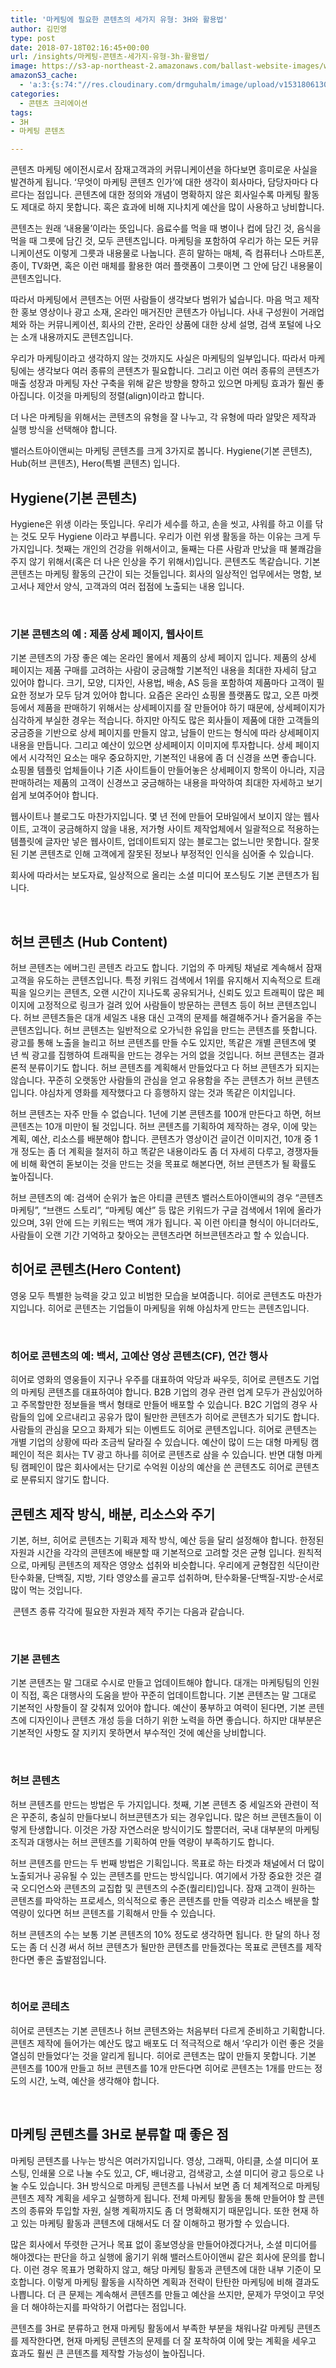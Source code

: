 ```yaml
---
title: '마케팅에 필요한 콘텐츠의 세가지 유형: 3H와 활용법'
author: 김민영
type: post
date: 2018-07-18T02:16:45+00:00
url: /insights/마케팅-콘텐츠-세가지-유형-3h-활용법/
image: https://s3-ap-northeast-2.amazonaws.com/ballast-website-images/wp-content/uploads/2018/07/18111549/content-3h.png
amazonS3_cache:
  - 'a:3:{s:74:"//res.cloudinary.com/drmguhalm/image/upload/v1531806130/food%20pyramid.png";a:1:{s:9:"timestamp";i:1531809460;}s:107:"//s3-ap-northeast-2.amazonaws.com/ballast-website-images/wp-content/uploads/2018/07/18111549/content-3h.png";i:54680;s:61:"//www.ballast.co.kr/wp-content/uploads/2018/07/content-3h.png";i:54680;}'
categories:
  - 콘텐츠 크리에이션
tags:
- 3H
- 마케팅 콘텐츠

---
```

콘텐츠 마케팅 에이전시로서 잠재고객과의 커뮤니케이션을 하다보면 흥미로운 사실을 발견하게 됩니다. &#8216;무엇이 마케팅 콘텐츠 인가&#8217;에 대한 생각이 회사마다, 담당자마다 다르다는 점입니다. 콘텐츠에 대한 정의와 개념이 명확하지 않은 회사일수록 마케팅 활동도 제대로 하지 못합니다. 혹은 효과에 비해 지나치게 예산을 많이 사용하고 낭비합니다.

콘텐츠는 원래 &#8216;내용물&#8217;이라는 뜻입니다. 음료수를 먹을 때 병이나 컵에 담긴 것, 음식을 먹을 때 그릇에 담긴 것, 모두 콘텐츠입니다. 마케팅을 포함하여 우리가 하는 모든 커뮤니케이션도 이렇게 그릇과 내용물로 나눕니다. 흔히 말하는 매체, 즉 컴퓨터나 스마트폰, 종이, TV화면, 혹은 이런 매체를 활용한 여러 플랫폼이 그릇이면 그 안에 담긴 내용물이 콘텐츠입니다.

따라서 마케팅에서 콘텐츠는 어떤 사람들이 생각보다 범위가 넓습니다. 마음 먹고 제작한 홍보 영상이나 광고 소재, 온라인 매거진만 콘텐츠가 아닙니다. 사내 구성원이 거래업체와 하는 커뮤니케이션, 회사의 간판, 온라인 상품에 대한 상세 설명, 검색 포털에 나오는 소개 내용까지도 콘텐츠입니다.

우리가 마케팅이라고 생각하지 않는 것까지도 사실은 마케팅의 일부입니다. 따라서 마케팅에는 생각보다 여러 종류의 콘텐츠가 필요합니다. 그리고 이런 여러 종류의 콘텐츠가 매출 성장과 마케팅 자산 구축을 위해 같은 방향을 향하고 있으면 마케팅 효과가 훨씬 좋아집니다. 이것을 마케팅의 정렬(align)이라고 합니다.

더 나은 마케팅을 위해서는 콘텐츠의 유형을 잘 나누고, 각 유형에 따라 알맞은 제작과 실행 방식을 선택해야 합니다.

밸러스트아이앤씨는 마케팅 콘텐츠를 크게 3가지로 봅니다. Hygiene(기본 콘텐츠), Hub(허브 콘텐츠), Hero(특별 콘텐츠) 입니다.
&nbsp;

## **Hygiene(기본 콘텐츠)**

Hygiene은 위생 이라는 뜻입니다. 우리가 세수를 하고, 손을 씻고, 샤워를 하고 이를 닦는 것도 모두 Hygiene 이라고 부릅니다. 우리가 이런 위생 활동을 하는 이유는 크게 두 가지입니다. 첫째는 개인의 건강을 위해서이고, 둘째는 다른 사람과 만났을 때 불쾌감을 주지 않기 위해서(혹은 더 나은 인상을 주기 위해서)입니다. 콘텐츠도 똑같습니다. 기본 콘텐츠는 마케팅 활동의 근간이 되는 것들입니다. 회사의 일상적인 업무에서는 명함, 보고서나 제안서 양식, 고객과의 여러 접점에 노출되는 내용 입니다.

&nbsp;
### **기본 콘텐츠의 예 : 제품 상세 페이지, 웹사이트**

기본 콘텐츠의 가장 좋은 예는 온라인 몰에서 제품의 상세 페이지 입니다. 제품의 상세 페이지는 제품 구매를 고려하는 사람이 궁금해할 기본적인 내용을 최대한 자세히 담고 있어야 합니다. 크기, 모양, 디자인, 사용법, 배송, AS 등을 포함하여 제품마다 고객이 필요한 정보가 모두 담겨 있어야 합니다. 요즘은 온라인 쇼핑몰 플랫폼도 많고, 오픈 마켓 등에서 제품을 판매하기 위해서는 상세페이지를 잘 만들어야 하기 때문에, 상세페이지가 심각하게 부실한 경우는 적습니다. 하지만 아직도 많은 회사들이 제품에 대한 고객들의 궁금증을 기반으로 상세 페이지를 만들지 않고, 남들이 만드는 형식에 따라 상세페이지 내용을 만듭니다. 그리고 예산이 있으면 상세페이지 이미지에 투자합니다. 상세 페이지에서 시각적인 요소는 매우 중요하지만, 기본적인 내용에 좀 더 신경을 쓰면 좋습니다. 쇼핑몰 템플릿 업체들이나 기존 사이트들이 만들어놓은 상세페이지 항목이 아니라, 지금 판매하려는 제품의 고객이 신경쓰고 궁금해하는 내용을 파악하여 최대한 자세하고 보기 쉽게 보여주어야 합니다.

웹사이트나 블로그도 마찬가지입니다. 몇 년 전에 만들어 모바일에서 보이지 않는 웹사이트, 고객이 궁금해하지 않을 내용, 저가형 사이트 제작업체에서 일괄적으로 적용하는 템플릿에 글자만 넣은 웹사이트, 업데이트되지 않는 블로그는 없느니만 못합니다. 잘못된 기본 콘텐츠로 인해 고객에게 잘못된 정보나 부정적인 인식을 심어줄 수 있습니다.

회사에 따라서는 보도자료, 일상적으로 올리는 소셜 미디어 포스팅도 기본 콘텐츠가 됩니다.

&nbsp;
## **허브 콘텐츠 (Hub Content)**

허브 콘텐츠는 에버그린 콘텐츠 라고도 합니다. 기업의 주 마케팅 채널로 계속해서 잠재고객을 유도하는 콘텐츠입니다. 특정 키워드 검색에서 1위를 유지해서 지속적으로 트래픽을 일으키는 콘텐츠, 오랜 시간이 지나도록 공유되거나, 신뢰도 있고 트래픽이 많은 페이지에 고정적으로 링크가 걸려 있어 사람들이 방문하는 콘텐츠 등이 허브 콘텐츠입니다. 허브 콘텐츠들은 대개 세일즈 내용 대신 고객의 문제를 해결해주거나 즐거움을 주는 콘텐츠입니다. 허브 콘텐츠는 일반적으로 오가닉한 유입을 만드는 콘텐츠를 뜻합니다. 광고를 통해 노출을 늘리고 허브 콘텐츠를 만들 수도 있지만, 똑같은 개별 콘텐츠에 몇 년 씩 광고를 집행하여 트래픽을 만드는 경우는 거의 없을 것입니다. 허브 콘텐츠는 결과론적 분류이기도 합니다. 허브 콘텐츠를 계획해서 만들었다고 다 허브 콘텐츠가 되지는 않습니다. 꾸준히 오랫동안 사람들의 관심을 얻고 유용함을 주는 콘텐츠가 허브 콘텐츠입니다. 야심차게 영화를 제작했다고 다 흥행하지 않는 것과 똑같은 이치입니다.

허브 콘텐츠는 자주 만들 수 없습니다. 1년에 기본 콘텐츠를 100개 만든다고 하면, 허브 콘텐츠는 10개 미만이 될 것입니다. 허브 콘텐츠를 기획하여 제작하는 경우, 이에 맞는 계획, 예산, 리소스를 배분해야 합니다. 콘텐츠가 영상이건 글이건 이미지건, 10개 중 1개 정도는 좀 더 계획을 철저히 하고 똑같은 내용이라도 좀 더 자세히 다루고, 경쟁자들에 비해 확연히 돋보이는 것을 만드는 것을 목표로 해본다면, 허브 콘텐츠가 될 확률도 높아집니다.

허브 콘텐츠의 예: 검색어 순위가 높은 아티클 콘텐츠 밸러스트아이앤씨의 경우 &#8220;콘텐츠 마케팅&#8221;, &#8220;브랜드 스토리&#8221;, &#8220;마케팅 예산&#8221; 등 많은 키워드가 구글 검색에서 1위에 올라가 있으며, 3위 안에 드는 키워드는 백여 개가 됩니다. 꼭 이런 아티클 형식이 아니더라도, 사람들이 오랜 기간 기억하고 찾아오는 콘텐츠라면 허브콘텐츠라고 할 수 있습니다.
&nbsp;
## **히어로 콘텐츠(Hero Content)**

영웅 모두 특별한 능력을 갖고 있고 비범한 모습을 보여줍니다. 히어로 콘텐츠도 마찬가지입니다. 히어로 콘텐츠는 기업들이 마케팅을 위해 야심차게 만드는 콘텐츠입니다.

&nbsp;
### **히어로 콘텐츠의 예: 백서, 고예산 영상 콘텐츠(CF), 연간 행사**

히어로 영화의 영웅들이 지구나 우주를 대표하여 악당과 싸우듯, 히어로 콘텐츠도 기업의 마케팅 콘텐츠를 대표하여야 합니다. B2B 기업의 경우 관련 업계 모두가 관심있어하고 주목할만한 정보들을 백서 형태로 만들어 배포할 수 있습니다. B2C 기업의 경우 사람들의 입에 오르내리고 공유가 많이 될만한 콘텐츠가 히어로 콘텐츠가 되기도 합니다. 사람들의 관심을 모으고 화제가 되는 이벤트도 히어로 콘텐츠입니다. 히어로 콘텐츠는 개별 기업의 상황에 따라 조금씩 달라질 수 있습니다. 예산이 많이 드는 대형 마케팅 캠페인이 적은 회사는 TV 광고 하나를 히어로 콘텐츠로 삼을 수 있습니다. 반면 대형 마케팅 캠페인이 많은 회사에서는 단기로 수억원 이상의 예산을 쓴 콘텐츠도 히어로 콘텐츠로 분류되지 않기도 합니다.
&nbsp;
## **콘텐츠 제작 방식, 배분, 리소스와 주기**

기본, 허브, 히어로 콘텐츠는 기획과 제작 방식, 예산 등을 달리 설정해야 합니다. 한정된 자원과 시간을 각각의 콘텐츠에 배분할 때 기본적으로 고려할 것은 균형 입니다. 원칙적으로, 마케팅 콘텐츠의 제작은 영양소 섭취와 비슷합니다. 우리에게 균형잡힌 식단이란 탄수화물, 단백질, 지방, 기타 영양소를 골고루 섭취하며, 탄수화물-단백질-지방-순서로 많이 먹는 것입니다.

<img class="alignnone wp-image-54680 responsive" src="https://s3-ap-northeast-2.amazonaws.com/ballast-website-images/wp-content/uploads/2018/07/18111549/content-3h.png" alt="">
콘텐츠 종류 각각에 필요한 자원과 제작 주기는 다음과 같습니다.

&nbsp;
### **기본 콘텐츠**

기본 콘텐츠는 말 그대로 수시로 만들고 업데이트해야 합니다. 대개는 마케팅팀의 인원이 직접, 혹은 대행사의 도움을 받아 꾸준히 업데이트합니다. 기본 콘텐츠는 말 그대로 기본적인 사항들이 잘 갖춰져 있어야 합니다. 예산이 풍부하고 여력이 된다면, 기본 콘텐츠에 디자인이나 콘텐츠 개성 등을 더하기 위한 노력을 하면 좋습니다. 하지만 대부분은 기본적인 사항도 잘 지키지 못하면서 부수적인 것에 예산을 낭비합니다.

&nbsp;
### **허브 콘텐츠**

허브 콘텐츠를 만드는 방법은 두 가지입니다. 첫째, 기본 콘텐츠 중 세일즈와 관련이 적은 꾸준히, 충실히 만들다보니 허브콘텐츠가 되는 경우입니다. 많은 허브 콘텐츠들이 이렇게 탄생합니다. 이것은 가장 자연스러운 방식이기도 할뿐더러, 국내 대부분의 마케팅 조직과 대행사는 허브 콘텐츠를 기획하여 만들 역량이 부족하기도 합니다.

허브 콘텐츠를 만드는 두 번째 방법은 기획입니다. 목표로 하는 타겟과 채널에서 더 많이 노출되거나 공유될 수 있는 콘텐츠를 만드는 방식입니다. 여기에서 가장 중요한 것은 결국 오디언스와 콘텐츠의 교집합 및 콘텐츠의 수준(퀄리티)입니다. 잠재 고객이 원하는 콘텐츠를 파악하는 프로세스, 의식적으로 좋은 콘텐츠를 만들 역량과 리소스 배분을 할 역량이 있다면 허브 콘텐츠를 기획해서 만들 수 있습니다.

허브 콘텐츠의 수는 보통 기본 콘텐츠의 10% 정도로 생각하면 됩니다. 한 달의 하나 정도는 좀 더 신경 써서 허브 콘텐츠가 될만한 콘텐츠를 만들겠다는 목표로 콘텐츠를 제작한다면 좋은 출발점입니다.

&nbsp;
### **히어로 콘테츠**

히어로 콘텐츠는 기본 콘텐츠나 허브 콘텐츠와는 처음부터 다르게 준비하고 기획합니다. 콘텐츠 제작에 들어가는 예산도 많고 배포도 더 적극적으로 해서 &#8216;우리가 이런 좋은 것을 열심히 만들었다&#8217;는 것을 알리게 됩니다. 히어로 콘텐츠는 많이 만들지 못합니다. 기본 콘텐츠를 100개 만들고 허브 콘텐츠를 10개 만든다면 히어로 콘텐츠는 1개를 만드는 정도의 시간, 노력, 예산을 생각해야 합니다.

&nbsp;
## **마케팅 콘텐츠를 3H로 분류할 때 좋은 점**

마케팅 콘텐츠를 나누는 방식은 여러가지입니다. 영상, 그래픽, 아티클, 소셜 미디어 포스팅, 인쇄물 으로 나눌 수도 있고, CF, 배너광고, 검색광고, 소셜 미디어 광고 등으로 나눌 수도 있습니다. 3H 방식으로 마케팅 콘텐츠를 나눠서 보면 좀 더 체계적으로 마케팅 콘텐츠 제작 계획을 세우고 실행하게 됩니다. 전체 마케팅 활동을 통해 만들어야 할 콘텐츠의 종류와 투입할 자원, 실행 계획까지도 좀 더 명확해지기 때문입니다. 또한 현재 하고 있는 마케팅 활동과 콘텐츠에 대해서도 더 잘 이해하고 평가할 수 있습니다.

많은 회사에서 뚜렷한 근거나 목표 없이 홍보영상을 만들어야겠다거나, 소셜 미디어를 해야겠다는 판단을 하고 실행에 옮기기 위해 밸러스트아이앤씨 같은 회사에 문의를 합니다. 이런 경우 목표가 명확하지 않고, 해당 마케팅 활동과 콘텐츠에 대한 내부 기준이 모호합니다. 이렇게 마케팅 활동을 시작하면 계획과 전략이 탄탄한 마케팅에 비해 결과도 나쁩니다. 더 큰 문제는 계속해서 콘텐츠를 만들고 예산을 쓰지만, 문제가 무엇이고 무엇을 더 해야하는지를 파악하기 어렵다는 점입니다.

콘텐츠를 3H로 분류하고 현재 마케팅 활동에서 부족한 부분을 채워나갈 마케팅 콘텐츠를 제작한다면, 현재 마케팅 콘텐츠의 문제를 더 잘 포착하여 이에 맞는 계획을 세우고 효과도 훨씬 큰 콘텐츠를 제작할 가능성이 높아집니다.

